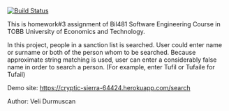 [![Build Status](https://travis-ci.com/velidurmuscan/bil481hw3.svg?branch=master)](https://travis-ci.com/velidurmuscan/bil481hw3)

This is homework#3 assignment of Bil481 Software Engineering Course in TOBB University of Economics and Technology.

In this project, people in a sanction list is searched. User could enter name or surname or both of the person whom to be searched. Because approximate string matching is used, user can enter a considerably false name in order to search a person. (For example, enter Tufil or Tufaile for Tufail)

Demo site: https://cryptic-sierra-64424.herokuapp.com/search

Author: Veli Durmuscan